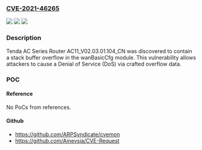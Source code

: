 ### [CVE-2021-46265](https://cve.mitre.org/cgi-bin/cvename.cgi?name=CVE-2021-46265)
![](https://img.shields.io/static/v1?label=Product&message=n%2Fa&color=blue)
![](https://img.shields.io/static/v1?label=Version&message=n%2Fa&color=blue)
![](https://img.shields.io/static/v1?label=Vulnerability&message=n%2Fa&color=brighgreen)

### Description

Tenda AC Series Router AC11_V02.03.01.104_CN was discovered to contain a stack buffer overflow in the wanBasicCfg module. This vulnerability allows attackers to cause a Denial of Service (DoS) via crafted overflow data.

### POC

#### Reference
No PoCs from references.

#### Github
- https://github.com/ARPSyndicate/cvemon
- https://github.com/Ainevsia/CVE-Request

